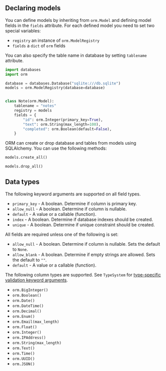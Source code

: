 ## Declaring models

You can define models by inheriting from `orm.Model` and
defining model fields in the `fields` attribute.
For each defined model you need to set two special variables:

* `registry` an instance of `orm.ModelRegistry`
* `fields` a `dict` of `orm` fields

You can also specify the table name in database by setting `tablename` attribute.

```python
import databases
import orm

database = databases.Database("sqlite:///db.sqlite")
models = orm.ModelRegistry(database=database)


class Note(orm.Model):
    tablename = "notes"
    registry = models
    fields = {
        "id": orm.Integer(primary_key=True),
        "text": orm.String(max_length=100),
        "completed": orm.Boolean(default=False),
    }
```

ORM can create or drop database and tables from models using SQLAlchemy.
You can use the following methods:

```python
models.create_all()

models.drop_all()
```

## Data types

The following keyword arguments are supported on all field types.

* `primary_key` - A boolean. Determine if column is primary key.
* `allow_null` - A boolean. Determine if column is nullable.
* `default` - A value or a callable (function).
* `index` - A boolean. Determine if database indexes should be created.
* `unique` - A boolean. Determine if unique constraint should be created.

All fields are required unless one of the following is set:

* `allow_null` - A boolean. Determine if column is nullable. Sets the default to `None`.
* `allow_blank` - A boolean. Determine if empty strings are allowed. Sets the default to `""`.
* `default` - A value or a callable (function).

The following column types are supported.
See `TypeSystem` for [type-specific validation keyword arguments][typesystem-fields].

* `orm.BigInteger()`
* `orm.Boolean()`
* `orm.Date()`
* `orm.DateTime()`
* `orm.Decimal()`
* `orm.Enum()`
* `orm.Email(max_length)`
* `orm.Float()`
* `orm.Integer()`
* `orm.IPAddress()`
* `orm.String(max_length)`
* `orm.Text()`
* `orm.Time()`
* `orm.UUID()`
* `orm.JSON()`

[typesystem-fields]: https://www.encode.io/typesystem/fields/
